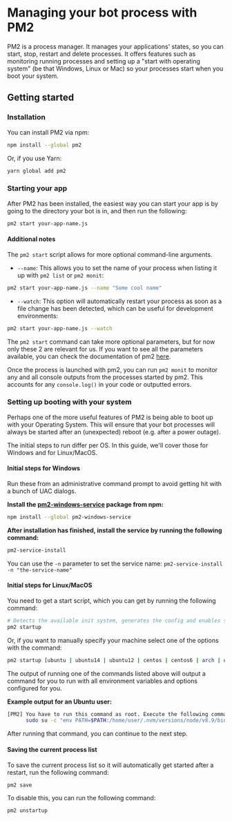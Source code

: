 # Managing your bot process with PM2

PM2 is a process manager. It manages your applications' states, so you can start, stop, restart and delete processes. It offers features such as monitoring running processes and setting up a "start with operating system" (be that Windows, Linux or Mac) so your processes start when you boot your system.

## Getting started

### Installation

You can install PM2 via npm:

```bash
npm install --global pm2
```

Or, if you use Yarn:

```bash
yarn global add pm2
```

### Starting your app

After PM2 has been installed, the easiest way you can start your app is by going to the directory your bot is in, and then run the following:

```bash
pm2 start your-app-name.js
```

#### Additional notes

The `pm2 start` script allows for more optional command-line arguments.

- `--name`: This allows you to set the name of your process when listing it up with `pm2 list` or `pm2 monit`:

```bash
pm2 start your-app-name.js --name "Some cool name"
```

- `--watch`: This option will automatically restart your process as soon as a file change has been detected, which can be useful for development environments:

```bash
pm2 start your-app-name.js --watch
```

<tip>The `pm2 start` command can take more optional parameters, but for now only these 2 are relevant for us. If you want to see all the parameters available, you can check the documentation of pm2 [here](http://pm2.keymetrics.io/docs/usage/).</tip>

Once the process is launched with pm2, you can run `pm2 monit` to monitor any and all console outputs from the processes started by pm2. This accounts for any `console.log()` in your code or outputted errors.

### Setting up booting with your system

Perhaps one of the more useful features of PM2 is being able to boot up with your Operating System. This will ensure that your bot processes will always be started after an (unexpected) reboot (e.g. after a power outage).

The initial steps to run differ per OS. In this guide, we'll cover those for Windows and for Linux/MacOS.

#### Initial steps for Windows

<tip>Run these from an administrative command prompt to avoid getting hit with a bunch of UAC dialogs.</tip>

**Install the [pm2-windows-service](https://www.npmjs.com/package/pm2-windows-service) package from npm:**

```bash
npm install --global pm2-windows-service
```

**After installation has finished, install the service by running the following command:**

```bash
pm2-service-install
```
<tip>You can use the `-n` parameter to set the service name: `pm2-service-install -n "the-service-name"`</tip>

#### Initial steps for Linux/MacOS

You need to get a start script, which you can get by running the following command:

```bash
# Detects the available init system, generates the config and enables startup system
pm2 startup
```

Or, if you want to manually specify your machine select one of the options with the command:

```bash
pm2 startup [ubuntu | ubuntu14 | ubuntu12 | centos | centos6 | arch | oracle | amazon | macos | darwin | freesd | systemd | systemv | upstart | launchd | rcd | openrc]
```

The output of running one of the commands listed above will output a command for you to run with all environment variables and options configured for you.

**Example output for an Ubuntu user:**

```bash
[PM2] You have to run this command as root. Execute the following command:
      sudo su -c "env PATH=$PATH:/home/user/.nvm/versions/node/v8.9/bin pm2 startup ubuntu -u user --hp /home/user
```

After running that command, you can continue to the next step.

#### Saving the current process list

To save the current process list so it will automatically get started after a restart, run the following command:

```bash
pm2 save
```

To disable this, you can run the following command:

```bash
pm2 unstartup
```
